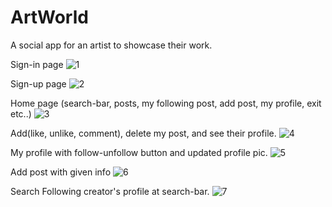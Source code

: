 # ArtWorld
A social app for an artist to showcase their work.


Sign-in page
![1](https://github.com/vaibhavi-singh-673/ArtWorld/assets/104678215/16305427-d249-4b66-8de8-0cae5fe1dd70)


Sign-up page
![2](https://github.com/vaibhavi-singh-673/ArtWorld/assets/104678215/84e1f851-2caa-4604-868f-ed7d004d48ff)



Home page (search-bar, posts, my following post, add post, my profile, exit etc..)
![3](https://github.com/vaibhavi-singh-673/ArtWorld/assets/104678215/2b250371-63d2-4ffb-b47c-08d7755b03a1)



Add(like, unlike, comment), delete my post, and see their profile.
![4](https://github.com/vaibhavi-singh-673/ArtWorld/assets/104678215/4bc99d66-128c-4753-ae17-0cf3da3a14cf)



My profile with follow-unfollow button and updated profile pic.
![5](https://github.com/vaibhavi-singh-673/ArtWorld/assets/104678215/28c3064e-c1da-474f-9c1c-60adb422c0a2)



Add post with given info
![6](https://github.com/vaibhavi-singh-673/ArtWorld/assets/104678215/eb48c955-5b11-438f-b7ad-b4659d497914)



Search Following creator's profile at search-bar.
![7](https://github.com/vaibhavi-singh-673/ArtWorld/assets/104678215/88ae7b10-4638-4031-aa4f-67af213de929)
